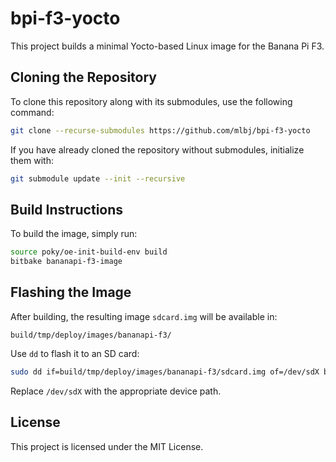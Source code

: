 # bpi-f3-yocto

This project builds a minimal Yocto-based Linux image for the Banana Pi F3.

## Cloning the Repository

To clone this repository along with its submodules, use the following command:

```bash
git clone --recurse-submodules https://github.com/mlbj/bpi-f3-yocto
```

If you have already cloned the repository without submodules, initialize them with:

```bash
git submodule update --init --recursive
``` 

## Build Instructions

To build the image, simply run:

```bash
source poky/oe-init-build-env build
bitbake bananapi-f3-image
```

## Flashing the Image

After building, the resulting image `sdcard.img` will be available in:

```
build/tmp/deploy/images/bananapi-f3/
```

Use `dd` to flash it to an SD card:

```bash
sudo dd if=build/tmp/deploy/images/bananapi-f3/sdcard.img of=/dev/sdX bs=4M status=progress
```

Replace `/dev/sdX` with the appropriate device path.

## License

This project is licensed under the MIT License.


